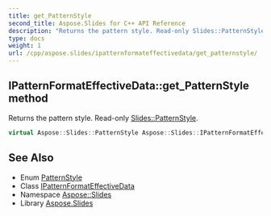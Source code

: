 ```yaml
---
title: get_PatternStyle
second_title: Aspose.Slides for C++ API Reference
description: "Returns the pattern style. Read-only Slides::PatternStyle."
type: docs
weight: 1
url: /cpp/aspose.slides/ipatternformateffectivedata/get_patternstyle/
---
```

## IPatternFormatEffectiveData::get_PatternStyle method


Returns the pattern style. Read-only [Slides::PatternStyle](../../patternstyle/).

```cpp
virtual Aspose::Slides::PatternStyle Aspose::Slides::IPatternFormatEffectiveData::get_PatternStyle()=0
```

## See Also

* Enum [PatternStyle](../../patternstyle/)
* Class [IPatternFormatEffectiveData](../)
* Namespace [Aspose::Slides](../../)
* Library [Aspose.Slides](../../../)
